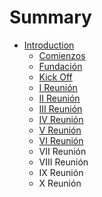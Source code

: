 # Summary

* [Introduction](README.md)
   * [Comienzos](comienzos.md)
   * [Fundación](fundacion.md)
   * [Kick Off](kick_off.md)
   * [I Reunión](i_reunion.md)
   * [II Reunión](ii_reunion.md)
   * [III Reunión](iii_reunion.md)
   * [IV Reunión](iv_reunion.md)
   * [V Reunión](v_reunion.md)
   * [VI Reunión](vi_reunion.md)
   * VII Reunión
   * VIII Reunión
   * IX Reunión
   * X Reunión

